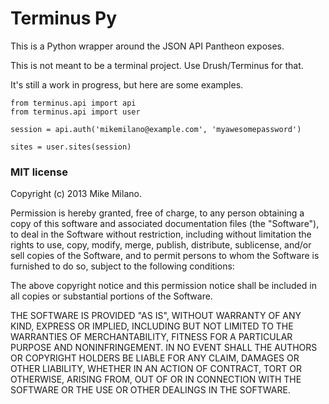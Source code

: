 Terminus Py
===========

This is a Python wrapper around the JSON API Pantheon exposes.

This is not meant to be a terminal project. Use Drush/Terminus for that.

It's still a work in progress, but here are some examples.

```
from terminus.api import api
from terminus.api import user

session = api.auth('mikemilano@example.com', 'myawesomepassword')

sites = user.sites(session)
```

### MIT license

Copyright (c) 2013 Mike Milano.

Permission is hereby granted, free of charge, to any person obtaining
a copy of this software and associated documentation files (the
"Software"), to deal in the Software without restriction, including
without limitation the rights to use, copy, modify, merge, publish,
distribute, sublicense, and/or sell copies of the Software, and to
permit persons to whom the Software is furnished to do so, subject to
the following conditions:

The above copyright notice and this permission notice shall be
included in all copies or substantial portions of the Software.

THE SOFTWARE IS PROVIDED "AS IS", WITHOUT WARRANTY OF ANY KIND,
EXPRESS OR IMPLIED, INCLUDING BUT NOT LIMITED TO THE WARRANTIES OF
MERCHANTABILITY, FITNESS FOR A PARTICULAR PURPOSE AND
NONINFRINGEMENT. IN NO EVENT SHALL THE AUTHORS OR COPYRIGHT HOLDERS BE
LIABLE FOR ANY CLAIM, DAMAGES OR OTHER LIABILITY, WHETHER IN AN ACTION
OF CONTRACT, TORT OR OTHERWISE, ARISING FROM, OUT OF OR IN CONNECTION
WITH THE SOFTWARE OR THE USE OR OTHER DEALINGS IN THE SOFTWARE.